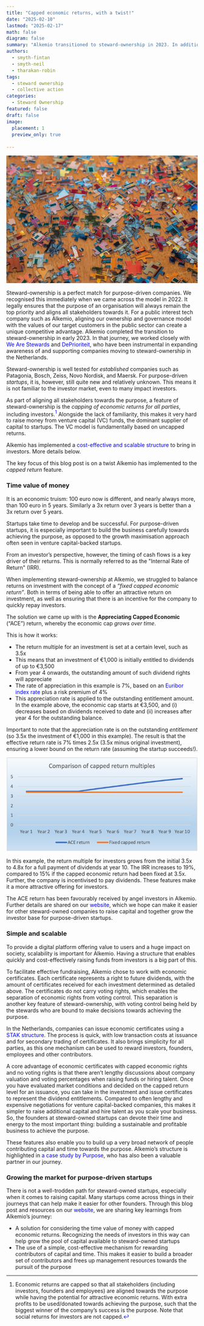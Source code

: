 ```yaml
---
title: "Capped economic returns, with a twist!"
date: "2025-02-10"
lastmod: "2025-02-17"
math: false
diagram: false
summary: "Alkemio transitioned to steward-ownership in 2023. In addition to the fundamental features of steward-ownership, Alkemio has added a 'twist' to the capped return concept to make the company attractive to purpose-minded investors. The blog shares key lessons from this implementation to hopefully help other steward owned ventures."
authors:
  - smyth-fintan
  - smyth-neil
  - tharakan-robin
tags:
  - steward ownership
  - collective action
categories:
  - Steward Ownership
featured: false
draft: false
image:
  placement: 1
  preview_only: true

---
```

<style>
a {
    text-decoration: none;
    color: blue;
}
a:hover {
    text-decoration: underline;
}
</style> 
<!-- 
[![Alkemio is steward-owned. Profit serves the purpose.](./banner.png](https://www.alkemio.org/structure/) --> 

[<img src="./banner.png" alt="Alkemio is steward-owned. Profit serves the purpose." width="600">](https://www.alkemio.org/structure/)

Steward-ownership is a perfect match for purpose-driven companies. We recognised this immediately when we came across the model in 2022. 
It legally ensures that the purpose of an organisation will always remain the top priority and aligns all stakeholders towards it. 
For a public interest tech company such as Alkemio, aligning our ownership and governance model with the values of our target customers in the public sector can create a unique competitive advantage. 
Alkemio completed the transition to steward-ownership in early 2023. 
In that journey, we worked closely with [We Are Stewards](https://wearestewards.nl/) and [DePrioriteit](https://deprioriteit.nl/), who have been instrumental in expanding awareness of and supporting companies moving to steward-ownership in the Netherlands.

Steward-ownership is well tested for *established* companies such as Patagonia, Bosch, Zeiss, Novo Nordisk, and Maersk. 
For purpose-driven *startups*, it is, however, still quite new and relatively unknown. This means it is not familiar to the investor market, even to many impact investors.

As part of aligning all stakeholders towards the purpose, a feature of steward-ownership is the *capping of economic returns for all parties*, including investors.[^1] 
Alongside the lack of familiarity, this makes it very hard to raise money from venture capital (VC) funds, the dominant supplier of capital to startups. The VC model is fundamentally based on uncapped returns.

Alkemio has implemented a [cost-effective and scalable structure](https://alkemio.org/structure) to bring in investors. More details below.

The key focus of this blog post is on a twist Alkemio has implemented to the *capped return* feature. 

### Time value of money

It is an economic truism: 100 euro now is different, and nearly always more, than 100 euro in 5 years. Similarly a 3x return over 3 years is better than a 3x return over 5 years. 

Startups take time to develop and be successful. 
For purpose-driven startups, it is especially important to build the business carefully towards achieving the purpose, as opposed to the growth maximisation approach often seen in venture capital-backed startups.

From an investor’s perspective, however, the timing of cash flows is a key driver of their returns. This is normally referred to as the "Internal Rate of Return" (IRR).

When implementing steward-ownership at Alkemio, we struggled to balance returns on investment with the concept of a *“fixed capped economic return”*. Both in terms of being able to offer an attractive return on investment, as well as ensuring that there is an incentive for the company to quickly repay investors. 

The solution we came up with is the **Appreciating Capped Economic** (“ACE”) return, whereby the economic cap *grows over time*. 

This is how it works: 

-	The return multiple for an investment is set at a certain level, such as 3.5x 
-	This means that an investment of €1,000 is initially entitled to dividends of up to €3,500
-	From year 4 onwards, the outstanding amount of such dividend rights will appreciate
-	The rate of appreciation in this example is 7%, based on an [Euribor index rate](https://www.euribor-rates.eu/en/current-euribor-rates/4/euribor-rate-12-months/) plus a risk premium of 4%
-	This appreciation rate is applied to the outstanding entitlement amount. In the example above, the economic cap starts at €3,500, and (i) decreases based on dividends received to date and (ii) increases after year 4 for the outstanding balance. 

Important to note that the appreciation rate is on the outstanding *entitlement* (so 3.5x the investment of €1,000 in this example). The result is that the effective return rate is 7% times 2.5x (3.5x minus original investment), ensuring a lower bound on the return rate (assuming the startup succeeds!).

![ACE returns v. fixed capped return](./ace-fixed-chart.png)

In this example, the return multiple for investors grows from the initial 3.5x to 4.8x for a full payment of dividends at year 10. 
The IRR increases to 19%, compared to 15% if the capped economic return had been fixed at 3.5x. 
Further, the company is incentivised to pay dividends. These features make it a more attractive offering for investors. 

The ACE return has been favourably received by angel investors in Alkemio. 
Further details are shared on our [website](https://www.alkemio.org/investors/), which we hope can make it easier for other steward-owned companies to raise capital and together grow the investor base for purpose-driven startups.

### Simple and scalable 

To provide a digital platform offering value to users and a huge impact on society, scalability is important for Alkemio. 
Having a structure that enables quickly and cost-effectively raising funds from investors is a big part of this. 

To facilitate effective fundraising, Alkemio chose to work with economic certificates. 
Each certificate represents a right to future dividends, with the amount of certificates received for each investment determined as detailed above. 
The certificates do not carry voting rights, which enables the separation of economic rights from voting control. 
This separation is another key feature of steward-ownership, with voting control being held by the stewards who are bound to make decisions towards achieving the purpose.

In the Netherlands, companies can issue economic certificates using a [STAK structure](https://business.gov.nl/running-your-business/legal-forms-and-governance/trust-office-foundation-stak/). 
The process is quick, with low transaction costs at issuance and for secondary trading of certificates. 
It also brings simplicity for all parties, as this one mechanism can be used to reward investors, founders, employees and other contributors.

A core advantage of economic certificates with capped economic rights and no voting rights is that there aren’t lengthy discussions about company valuation and voting percentages when raising funds or hiring talent. 
Once you have evaluated market conditions and decided on the capped return level for an issuance, you can take in the investment and issue certificates to represent the dividend entitlements. 
Compared to often lengthy and expensive negotiations for venture capital-backed companies, this makes it simpler to raise additional capital and  hire talent as you scale your business. 
So, the founders at steward-owned startups can devote their time and energy to the most important thing: building a sustainable and profitable business to achieve the purpose. 

These features also enable you to build up a very broad network of people contributing capital and time towards the purpose. 
Alkemio’s structure is highlighted in [a case study by Purpose](https://purpose-economy.org/content/uploads/purpose-alkemio-casestudyen-31032024.pdf), who has also been a valuable partner in our journey. 


### Growing the market for purpose-driven startups

There is not a well-trodden path for steward-owned startups, especially when it comes to raising capital. 
Many startups come across things in their journeys that can help make it easier for other founders. 
Through this blog post and resources on our [website](https://www.alkemio.org/investors/), we are sharing key learnings from Alkemio’s journey: 


- A solution for considering the time value of money with capped economic returns. Recognizing the needs of investors in this way can help grow the pool of capital available to steward-owned startups
- The use of a simple, cost-effective mechanism for rewarding contributors of capital and time. This makes it easier to build a broader set of contributors and frees up management resources towards the pursuit of the purpose


[^1]: Economic returns are capped so that all stakeholders (including investors, founders and employees) are aligned towards the purpose while having the potential for attractive economic returns. 
With extra profits to be used/donated towards achieving the purpose, such that the biggest winner of the company’s success is the purpose. 
Note that social returns for investors are not capped.